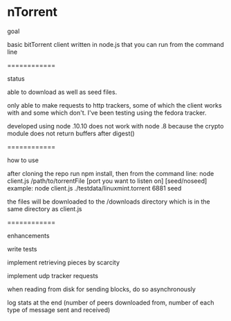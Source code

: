 nTorrent
============

goal

basic bitTorrent client written in node.js that you can run from the command line

============

status

able to download as well as seed files.

only able to make requests to http trackers, some of which the client works with and some which don't.
I've been testing using the fedora tracker.

developed using node .10.10
does not work with node .8 because the crypto module does not return buffers after digest()

============

how to use

after cloning the repo run npm install, then
from the command line:
node client.js /path/to/torrentFile [port you want to listen on] [seed/noseed]
example: node client.js ./testdata/linuxmint.torrent 6881 seed

the files will be downloaded to the /downloads directory which is in the same directory as client.js


============

enhancements

write tests

implement retrieving pieces by scarcity

implement udp tracker requests

when reading from disk for sending blocks, do so asynchronously

log stats at the end
(number of peers downloaded from, number of each type of message sent and received)
